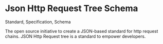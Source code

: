 # Json Http Request Tree Schema

Standard, Specification, Schema

The open source initiative to create a JSON-based standard for http request chains. JSON Http Request tree is a standard to empower developers.